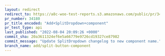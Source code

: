 ```yaml
---
layout: redirect
redirect_to: https://a8c-woo-test-reports.s3.amazonaws.com/public/pr/34180/api/index.html
pr_number: 34180
pr_title_encoded: "Add+SplitDropdown+component"
pr_test_type: api
last_published: "2022-08-04 20:09:26 +0000"
commit_sha: 20a3611324ef6e5a66779e9726cd19327ce87982
commit_message: "Update SplitDropdown changelog to new component name."
branch_name: add/split-button-component
---
```

